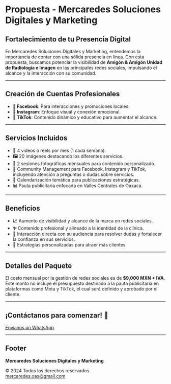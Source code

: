 # Propuesta - Mercaredes Soluciones Digitales y Marketing

## Fortalecimiento de tu Presencia Digital

En Mercaredes Soluciones Digitales y Marketing, entendemos la importancia de contar con una sólida presencia en línea. Con esta propuesta, buscamos potenciar la visibilidad de **Amigón & Amigón Unidad de Radiología e Imagen** en las principales redes sociales, impulsando el alcance y la interacción con su comunidad.

---

## Creación de Cuentas Profesionales

- **📘 Facebook**: Para interacciones y promociones locales.
- **📸 Instagram**: Enfoque visual y conexión emocional.
- **🎥 TikTok**: Contenido dinámico y educativo para aumentar el alcance.

---

## Servicios Incluidos

- **🎥** 4 videos o reels por mes (1 cada semana).
- **🖼️** 20 imágenes destacando los diferentes servicios.
- **📸** 2 sesiones fotográficas mensuales para contenido personalizado.
- **💬** Community Management para Facebook, Instagram y TikTok, incluyendo atención a preguntas o dudas sobre servicios.
- **📅** Calendarización temática para publicaciones estratégicas.
- **📊** Pauta publicitaria enfocada en Valles Centrales de Oaxaca.

---

## Beneficios

- **📈** Aumento de visibilidad y alcance de la marca en redes sociales.
- **✨** Contenido profesional y alineado a la identidad de la clínica.
- **🤝** Interacción directa con su audiencia para resolver dudas y fortalecer la confianza en sus servicios.
- **🎯** Estrategias personalizadas para atraer más clientes.

---

## Detalles del Paquete

El costo mensual por la gestión de redes sociales es de **$9,000 MXN + IVA**. Este monto no incluye el presupuesto destinado a la pauta publicitaria en plataformas como Meta y TikTok, el cual será definido y aprobado por el cliente.

---

## ¡Contáctanos para comenzar! 📩

[Envíanos un WhatsApp](https://api.whatsapp.com/send?phone=9511704539)

---

## Footer

**Mercaredes Soluciones Digitales y Marketing**

© 2024 Todos los derechos reservados.  
mercaredes.oax@gmail.com
